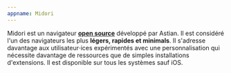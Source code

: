 ```yaml
---
appname: Midori
---
```


Midori est un navigateur [**open source**](https://gitlab.com/midori-web) développé par Astian. Il est considéré l'un des navigateurs les plus **légers, rapides et minimals**. Il s'adresse davantage aux utilisateur⋅ices expérimentés avec une personnalisation qui nécessite davantage de ressources que de simples installations d'extensions. Il est disponible sur tous les systèmes sauf iOS.
